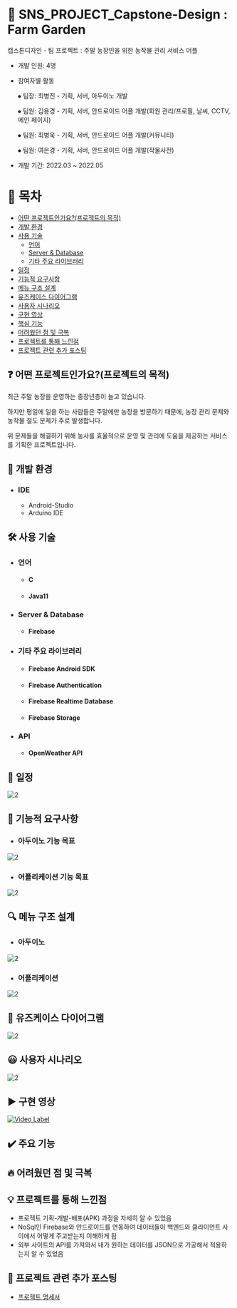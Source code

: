 # :rocket: SNS_PROJECT_Capstone-Design : Farm Garden
캡스톤디자인 - 팀 프로젝트 : 주말 농장인을 위한 농작물 관리 서비스 어플

- 개발 인원: 4명
- 참여자별 활동

   ⦁ 팀장: 최병진 - 기획, 서버, 아두이노 개발
   
   ⦁ 팀원: 김용경 - 기획, 서버, 안드로이드 어플 개발(회원 관리/프로필, 날씨, CCTV, 메인 페이지)
   
   ⦁ 팀원: 최병욱 - 기획, 서버, 안드로이드 어플 개발(커뮤니티)
   
   ⦁ 팀원: 여은경 - 기획, 서버, 안드로이드 어플 개발(작물사전)

- 개발 기간: 2022.03 ~ 2022.05


# :page_facing_up: 목차
- [어떤 프로젝트인가요?\(프로젝트의 목적\)](#어떤-프로젝트인가요?(프로젝트의-목적))
- [개발 환경](#개발-환경)
- [사용 기술](#사용-기술)
   * [언어](#언어)
   * [Server & Database](#Server-&-Database)
   * [기타 주요 라이브러리](#기타-주요-라이브러리)
- [일정](#일정)
- [기능적 요구사항](#기능적-요구사항)
- [메뉴 구조 설계](#메뉴-구조-설계)
- [유즈케이스 다이어그램](#유즈케이스-다이어그램)
- [사용자 시나리오](#사용자-시나리오)
- [구현 영상](#구현-영상)
- [핵심 기능](#핵심-기능)
- [어려웠던 점 및 극복](#어려웠던-점-및-극복)
- [프로젝트를 통해 느낀점](#프로젝트를-통해-느낀점)
- [프로젝트 관련 추가 포스팅](#프로젝트-관련-추가-포스팅)


## :question: 어떤 프로젝트인가요?\(프로젝트의 목적\)
최근 주말 농장을 운영하는 중장년층이 늘고 있습니다. 

하지만 평일에 일을 하는 사람들은 주말에만 농장을 방문하기 때문에, 농장 관리 문제와 농작물 절도 문제가 주로 발생합니다. 
                   
위 문제들을 해결하기 위해 농사를 효율적으로 운영 및 관리에 도움을 제공하는 서비스를 기획한 프로젝트입니다.


## :office: 개발 환경
- ### IDE
  * Android-Studio
  * Arduino IDE

## 🛠 사용 기술
- ### 언어
  * #### C
  * #### Java11

- ### Server & Database
  * #### Firebase

- ### 기타 주요 라이브러리
  * #### Firebase Android SDK
  * #### Firebase Authentication
  * #### Firebase Realtime Database
  * #### Firebase Storage

- ### API
  * #### OpenWeather API


## :calendar: 일정
![2](https://github.com/K-Y-k/SNS_PROJECT_Capstone-Design/assets/102020649/2d24f58a-8855-4518-adb1-62f66960a953)


## :memo: 기능적 요구사항
- ### 아두이노 기능 목표
![2](https://github.com/K-Y-k/SNS_PROJECT_Capstone-Design/assets/102020649/ac366067-c809-48df-b107-2e83f537b718)

- ### 어플리케이션 기능 목표
![2](https://github.com/K-Y-k/SNS_PROJECT_Capstone-Design/assets/102020649/beaac99e-b98c-461b-aeba-a700120d9aff)


## :mag: 메뉴 구조 설계
- ### 아두이노
![2](https://github.com/K-Y-k/SNS_PROJECT_Capstone-Design/assets/102020649/7ad4fdb9-5ec1-4549-8c89-37ccb463ff4e)

- ### 어플리케이션
![2](https://github.com/K-Y-k/SNS_PROJECT_Capstone-Design/assets/102020649/2efa28d4-4b5d-416e-817b-c61a4e3bbae3)


## :key: 유즈케이스 다이어그램
![2](https://github.com/K-Y-k/SNS_PROJECT_Capstone-Design/assets/102020649/9c06262b-5a39-4455-bfd3-c6650013abdf)


## :smiley: 사용자 시나리오
![2](https://github.com/K-Y-k/SNS_PROJECT_Capstone-Design/assets/102020649/73ea98f5-6c75-481a-b6f0-a454e8445d71)


## :arrow_forward: 구현 영상
[![Video Label](http://img.youtube.com/vi/CoBGjp3mI8U/0.jpg)](https://youtu.be/CoBGjp3mI8U)


## :heavy_check_mark: 주요 기능


## :fire: 어려웠던 점 및 극복
<!-- ### 1. Slice 페이징의 한계
- Slice 페이징은 현재 받아온 엔티티의 id보다 <(작은 것)부터 가져와야 하는데 그렇게 되면 첫 페이지의 첫 데이터를 가져오지 못합니다. 그렇다고 <=(작거나 같음)으로 설정하면 끝의 데이터 후 다음 페이지에서 끝의 데이터가 한번 또 나오게 됩니다.
- 제가 생각한 방안은 첫 페이지인지의 여부를 파라미터로 설정해서 각 상황에 따른 첫 페이지 파라미터를 갱신해가며, 첫 페이지일 때는 <=, 첫 페이지가 아니면 <으로 모든 데이터를 가져올 수 있게 하였습니다.
 -->


## :bulb: 프로젝트를 통해 느낀점
- 프로젝트 기획-개발-배포(APK) 과정을 자세히 알 수 있었음
- NoSql인 Firebase와 안드로이드를 연동하여 데이터들이 백엔드와 클라이언트 사이에서 어떻게 주고받는지 이해하게 됨
- 외부 사이트의 API를 가져와서 내가 원하는 데이터를 JSON으로 가공해서 적용하는지 알 수 있었음 


## :ledger: 프로젝트 관련 추가 포스팅
- [프로젝트 명세서](https://blog.naver.com/kyk7777_)
